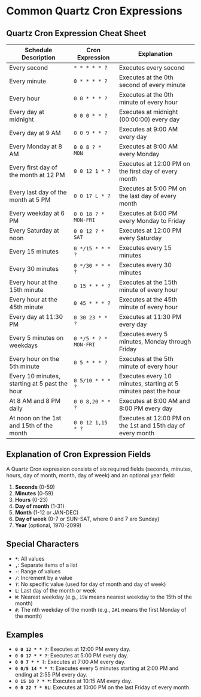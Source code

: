 # Common Quartz Cron Expressions

## Quartz Cron Expression Cheat Sheet

| Schedule Description                          | Cron Expression          | Explanation                                                              |
|-----------------------------------------------|--------------------------|--------------------------------------------------------------------------|
| Every second                                  | `* * * * * ?`            | Executes every second                                                    |
| Every minute                                  | `0 * * * * ?`            | Executes at the 0th second of every minute                               |
| Every hour                                    | `0 0 * * * ?`            | Executes at the 0th minute of every hour                                 |
| Every day at midnight                         | `0 0 0 * * ?`            | Executes at midnight (00:00:00) every day                                |
| Every day at 9 AM                             | `0 0 9 * * ?`            | Executes at 9:00 AM every day                                            |
| Every Monday at 8 AM                          | `0 0 8 ? * MON`          | Executes at 8:00 AM every Monday                                         |
| Every first day of the month at 12 PM         | `0 0 12 1 * ?`           | Executes at 12:00 PM on the first day of every month                     |
| Every last day of the month at 5 PM           | `0 0 17 L * ?`           | Executes at 5:00 PM on the last day of every month                       |
| Every weekday at 6 PM                         | `0 0 18 ? * MON-FRI`     | Executes at 6:00 PM every Monday to Friday                               |
| Every Saturday at noon                        | `0 0 12 ? * SAT`         | Executes at 12:00 PM every Saturday                                      |
| Every 15 minutes                              | `0 */15 * * * ?`         | Executes every 15 minutes                                                |
| Every 30 minutes                              | `0 */30 * * * ?`         | Executes every 30 minutes                                                |
| Every hour at the 15th minute                 | `0 15 * * * ?`           | Executes at the 15th minute of every hour                                |
| Every hour at the 45th minute                 | `0 45 * * * ?`           | Executes at the 45th minute of every hour                                |
| Every day at 11:30 PM                         | `0 30 23 * * ?`          | Executes at 11:30 PM every day                                           |
| Every 5 minutes on weekdays                   | `0 */5 * ? * MON-FRI`    | Executes every 5 minutes, Monday through Friday                          |
| Every hour on the 5th minute                  | `0 5 * * * ?`            | Executes at the 5th minute of every hour                                 |
| Every 10 minutes, starting at 5 past the hour | `0 5/10 * * * ?`         | Executes every 10 minutes, starting at 5 minutes past the hour           |
| At 8 AM and 8 PM daily                        | `0 0 8,20 * * ?`         | Executes at 8:00 AM and 8:00 PM every day                                |
| At noon on the 1st and 15th of the month      | `0 0 12 1,15 * ?`        | Executes at 12:00 PM on the 1st and 15th day of every month              |

## Explanation of Cron Expression Fields

A Quartz Cron expression consists of six required fields (seconds, minutes, hours, day of month, month, day of week) and an optional year field:

1. **Seconds** (0-59)
2. **Minutes** (0-59)
3. **Hours** (0-23)
4. **Day of month** (1-31)
5. **Month** (1-12 or JAN-DEC)
6. **Day of week** (0-7 or SUN-SAT, where 0 and 7 are Sunday)
7. **Year** (optional, 1970-2099)

## Special Characters

- **`*`**: All values
- **`,`**: Separate items of a list
- **`-`**: Range of values
- **`/`**: Increment by a value
- **`?`**: No specific value (used for day of month and day of week)
- **`L`**: Last day of the month or week
- **`W`**: Nearest weekday (e.g., `15W` means nearest weekday to the 15th of the month)
- **`#`**: The nth weekday of the month (e.g., `2#1` means the first Monday of the month)

## Examples

- **`0 0 12 * * ?`**: Executes at 12:00 PM every day.
- **`0 0 17 * * ?`**: Executes at 5:00 PM every day.
- **`0 0 7 * * ?`**: Executes at 7:00 AM every day.
- **`0 0/5 14 * * ?`**: Executes every 5 minutes starting at 2:00 PM and ending at 2:55 PM every day.
- **`0 15 10 ? * *`**: Executes at 10:15 AM every day.
- **`0 0 22 ? * 6L`**: Executes at 10:00 PM on the last Friday of every month.


